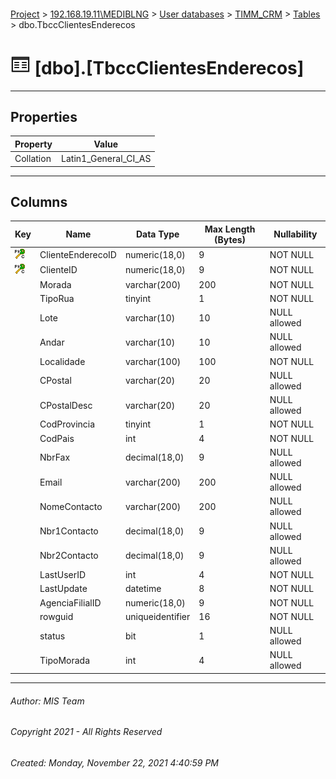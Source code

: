 #### 

[Project](../../../../index.md) > [192.168.19.11\\MEDIBLNG](../../../index.md) > [User databases](../../index.md) > [TIMM_CRM](../index.md) > [Tables](Tables.md) > dbo.TbccClientesEnderecos

# ![Tables](../../../../Images/Table32.png) [dbo].[TbccClientesEnderecos]

---

## <a name="#properties"></a>Properties

| Property | Value |
|---|---|
| Collation | Latin1_General_CI_AS |


---

## <a name="#columns"></a>Columns

| Key | Name | Data Type | Max Length (Bytes) | Nullability |
|---|---|---|---|---|
| [![Cluster Primary Key PK_TbccClientesEnderecos_1: ClienteEnderecoID\ClienteID](../../../../Images/pkcluster.png)](#indexes) | ClienteEnderecoID | numeric(18,0) | 9 | NOT NULL |
| [![Cluster Primary Key PK_TbccClientesEnderecos_1: ClienteEnderecoID\ClienteID](../../../../Images/pkcluster.png)](#indexes) | ClienteID | numeric(18,0) | 9 | NOT NULL |
|  | Morada | varchar(200) | 200 | NOT NULL |
|  | TipoRua | tinyint | 1 | NOT NULL |
|  | Lote | varchar(10) | 10 | NULL allowed |
|  | Andar | varchar(10) | 10 | NULL allowed |
|  | Localidade | varchar(100) | 100 | NOT NULL |
|  | CPostal | varchar(20) | 20 | NULL allowed |
|  | CPostalDesc | varchar(20) | 20 | NULL allowed |
|  | CodProvincia | tinyint | 1 | NOT NULL |
|  | CodPais | int | 4 | NOT NULL |
|  | NbrFax | decimal(18,0) | 9 | NULL allowed |
|  | Email | varchar(200) | 200 | NULL allowed |
|  | NomeContacto | varchar(200) | 200 | NULL allowed |
|  | Nbr1Contacto | decimal(18,0) | 9 | NULL allowed |
|  | Nbr2Contacto | decimal(18,0) | 9 | NULL allowed |
|  | LastUserID | int | 4 | NOT NULL |
|  | LastUpdate | datetime | 8 | NOT NULL |
|  | AgenciaFilialID | numeric(18,0) | 9 | NOT NULL |
|  | rowguid | uniqueidentifier | 16 | NOT NULL |
|  | status | bit | 1 | NULL allowed |
|  | TipoMorada | int | 4 | NULL allowed |


---

###### Author:  MIS Team

###### Copyright 2021 - All Rights Reserved

###### Created: Monday, November 22, 2021 4:40:59 PM

